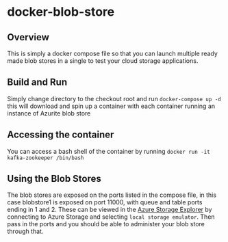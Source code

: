 # docker-blob-store
## Overview
This is simply a docker compose file so that you can launch multiple ready made blob stores in a single to test your cloud storage applications.

## Build and Run
Simply change directory to the checkout root and run
```docker-compose up -d```
this will download and spin up a container with each container running an instance of Azurite blob store

## Accessing the container 
You can access a bash shell of the container by running 
```docker run -it kafka-zookeeper /bin/bash```

## Using the Blob Stores
The blob stores are exposed on the ports listed in the compose file, in this case blobstore1 is exposed on port 11000, with queue and table ports ending in 1 and 2. These can be viewed in the [Azure Storage Explorer](https://azure.microsoft.com/en-us/features/storage-explorer/) by connecting to Azure Storage and selecting `local storage emulator`. Then pass in the ports and you should be able to administer your blob store through that.
